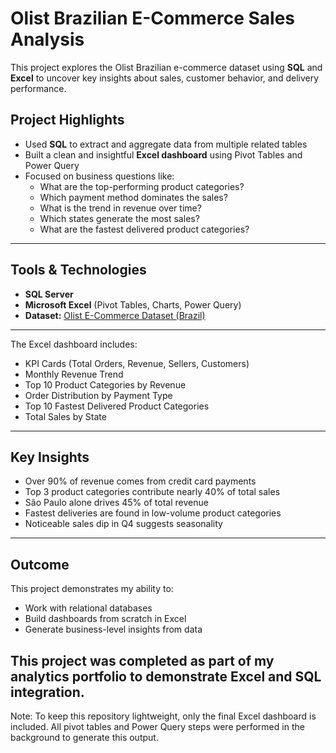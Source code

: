 # Olist Brazilian E-Commerce Sales Analysis

This project explores the Olist Brazilian e-commerce dataset using **SQL** and **Excel** to uncover key insights about sales, customer behavior, and delivery performance.

## Project Highlights

- Used **SQL** to extract and aggregate data from multiple related tables
- Built a clean and insightful **Excel dashboard** using Pivot Tables and Power Query
- Focused on business questions like:
  - What are the top-performing product categories?
  - Which payment method dominates the sales?
  - What is the trend in revenue over time?
  - Which states generate the most sales?
  - What are the fastest delivered product categories?

---

##  Tools & Technologies

- **SQL Server**
- **Microsoft Excel** (Pivot Tables, Charts, Power Query)
- **Dataset:** [Olist E-Commerce Dataset (Brazil)](https://www.kaggle.com/datasets/olistbr/brazilian-ecommerce)

---

The Excel dashboard includes:

- KPI Cards (Total Orders, Revenue, Sellers, Customers)
- Monthly Revenue Trend
- Top 10 Product Categories by Revenue
- Order Distribution by Payment Type
- Top 10 Fastest Delivered Product Categories
- Total Sales by State


---

## Key Insights

- Over 90% of revenue comes from credit card payments  
- Top 3 product categories contribute nearly 40% of total sales  
- São Paulo alone drives 45% of total revenue  
- Fastest deliveries are found in low-volume product categories  
- Noticeable sales dip in Q4 suggests seasonality

---

## Outcome

This project demonstrates my ability to:
- Work with relational databases
- Build dashboards from scratch in Excel
- Generate business-level insights from data

This project was completed as part of my analytics portfolio to demonstrate Excel and SQL integration.
---
Note: To keep this repository lightweight, only the final Excel dashboard is included. All pivot tables and Power Query steps were performed in the background to generate this output.


